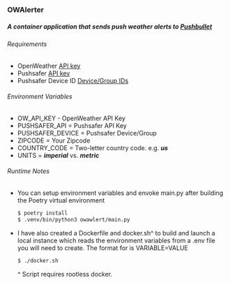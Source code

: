 ### OWAlerter

##### A container application that sends push weather alerts to [Pushbullet](https://www.pushbullet.com/)

###### Requirements
* OpenWeather [API key](https://openweathermap.org/appid)
* Pushsafer [API key](https://www.pushsafer.com/en/pushapi)
* Pushsafer Device ID [Device/Group IDs](https://www.pushsafer.com/en/pushapi_ext#API-D)

###### Environment Variables

* OW_API_KEY - OpenWeather API Key
* PUSHSAFER_API = Pushsafer API Key
* PUSHSAFER_DEVICE = Pushsafer Device/Group
* ZIPCODE = Your Zipcode
* COUNTRY_CODE = Two-letter country code. e.g. _**us**_
* UNITS = _**imperial**_ vs. _**metric**_

###### Runtime Notes

* You can setup environment variables and envoke main.py after building the Poetry virtual environment
    ```bash
    $ poetry install
    $ .venv/bin/python3 owawlert/main.py
    ```
* I have also created a Dockerfile and docker.sh^ to build and launch a local instance which reads the environment variables from a .env file you will need to create. The format for is VARIABLE=VALUE
    ```bash
    $ ./docker.sh
    ```
    ^ Script requires rootless docker.